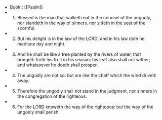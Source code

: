 - Book:: [[Psalm]]
- 1. Blessed is the man that walketh not in the counsel of the ungodly, nor standeth in the way of sinners, nor sitteth in the seat of the scornful.
- 2. But his delight is in the law of the LORD; and in his law doth he meditate day and night.
- 3. And he shall be like a tree planted by the rivers of water, that bringeth forth his fruit in his season; his leaf also shall not wither; and whatsoever he doeth shall prosper.
- 4. The ungodly are not so: but are like the chaff which the wind driveth away.
- 5. Therefore the ungodly shall not stand in the judgment, nor sinners in the congregation of the righteous.
- 6. For the LORD knoweth the way of the righteous: but the way of the ungodly shall perish.
